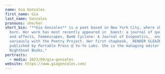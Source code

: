 ```yaml
---
name: Gia Gonzales
first_name: Gia
last_name: Gonzales
pronouns: she/her
short_bio: "**Gia Gonzales** is a poet based in New York City, where she was
  born. Her work has most recently appeared in _baest: a journal of queer forms
  and affects, Femmescapes, Bomb Cyclone: A Journal of Ecopoetics,_ and
  variously with the Poetry Project. Her first chapbook, _RENDER SLEAZE_ was
  published by Portable Press @ Yo-Yo Labs. She is the managing editor at
  Nightboat Books."
portraits:
  - media: 2023/09/gia-gonzales
website: https://www.giagonzales.com/
---
```

